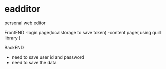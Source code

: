 # eadditor

personal web editor

FrontEND
-login page(localstorage to save token)
-content page( using quill library )

BackEND
- need to save user id and password
- need to save the data
